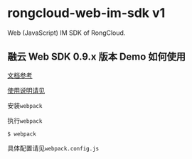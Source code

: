 # rongcloud-web-im-sdk v1
Web (JavaScript) IM SDK of RongCloud. 

## 融云 Web SDK 0.9.x 版本 Demo 如何使用

[文档参考](http://docs.rongcloud.cn/api/js/index.html " SDK 文档")

[使用说明请见](https://github.com/rongcloud/demo-web-sdk/blob/master/README.md " 说明文档")

安装`webpack`

执行`webpack`

```shell
$ webpack
```

具体配置请见`webpack.config.js`
